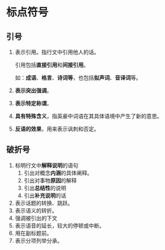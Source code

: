 # 标点符号

## 引号

1. 表示引用。指行文中引用他人的话。

   引用包括**直接引用**和**间接引用**。

   如：**成语**、**格言**、**诗词等**，也包括**拟声词**、**音译词**等。

2. **表示突出强调**。

3. **表示特定称谓**。

4. **具有特殊含义**，指英豪中词语在其具体语境中产生了新的意思。

5. **反语的效果**，用来表示讽刺和否定。

## 破折号

1. 标明行文中**解释说明**的语句
   1. 引出对概念**内涵**的具体阐释。
   2. 引出对事物**原因**的解释
   3. 引出**总结性**的说明
   4. 引出**补充说明**的话
2. 表示话题的转换、跳跃。
3. 表示语义的转折。
4. 强调被引出的下文
5. 表示语音的延长，较大的停顿或中断。
6. 用在副标题前。
7. 表示分项列举分承。



